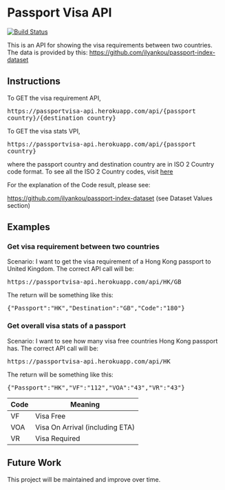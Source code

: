 # Passport Visa API

[![Build Status](https://travis-ci.com/nickypangers/passport-visa-api.svg?branch=master)](https://travis-ci.com/nickypangers/passport-visa-api)

This is an API for showing the visa requirements between two countries. The data is provided by this: https://github.com/ilyankou/passport-index-dataset

## Instructions

To GET the visa requirement API, <pre>https<nolink>://passportvisa-api.herokuapp.com/api/{passport country}/{destination country}</pre>

To GET the visa stats VPI, <pre>https<nolink>://passportvisa-api.herokuapp.com/api/{passport country}</pre>

where the passport country and destination country are in ISO 2 Country code format. To see all the ISO 2 Country codes, visit [here](https://en.wikipedia.org/wiki/ISO_3166-1_alpha-2)

For the explanation of the Code result, please see:

https://github.com/ilyankou/passport-index-dataset (see Dataset Values section)

## Examples

### Get visa requirement between two countries

Scenario: I want to get the visa requirement of a Hong Kong passport to United Kingdom. The correct API call will be:

<pre>https<nolink>://passportvisa-api.herokuapp.com/api/HK/GB</pre>

The return will be something like this:

<pre>{"Passport":"HK","Destination":"GB","Code":"180"}</pre>

### Get overall visa stats of a passport

Scenario: I want to see how many visa free countries Hong Kong passport has. The correct API call will be:

<pre>https<nolink>://passportvisa-api.herokuapp.com/api/HK</pre>

The return will be something like this:

<pre>{"Passport":"HK","VF":"112","VOA":"43","VR":"43"}</pre>

| Code| Meaning                         |
|-----|---------------------------------|
| VF  | Visa Free                       |
| VOA | Visa On Arrival (including ETA) |
| VR  | Visa Required                   |

## Future Work

This project will be maintained and improve over time.
